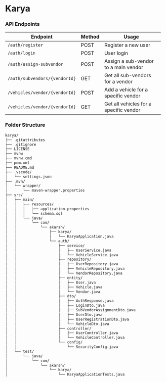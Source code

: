 # Karya

### API Endpoints

| Endpoint                                 | Method | Usage                                      |
|------------------------------------------|--------|---------------------------------------------|
| `/auth/register`                         | POST   | Register a new user                         |
| `/auth/login`                            | POST   | User login                                  |
| `/auth/assign-subvendor`                 | POST   | Assign a sub-vendor to a main vendor        |
| `/auth/subvendors/{vendorId}`            | GET    | Get all sub-vendors for a vendor            |
| `/vehicles/vendor/{vendorId}`            | POST   | Add a vehicle for a specific vendor         |
| `/vehicles/vendor/{vendorId}`            | GET    | Get all vehicles for a specific vendor      |


### Folder Structure

```bash
karya/
├── .gitattributes
├── .gitignore
├── LICENSE
├── mvnw
├── mvnw.cmd
├── pom.xml
├── README.md
├── .vscode/
│   └── settings.json
├── .mvn/
│   └── wrapper/
│       └── maven-wrapper.properties
├── src/
│   ├── main/
│   │   ├── resources/
│   │   │   ├── application.properties
│   │   │   └── schema.sql
│   │   └── java/
│   │       └── com/
│   │           └── akarsh/
│   │               ├── karya/
│   │               │   └── KaryaApplication.java
│   │               └── auth/
│   │                   ├── service/
│   │                   │   ├── UserService.java
│   │                   │   └── VehicleService.java
│   │                   ├── repository/
│   │                   │   ├── UserRepository.java
│   │                   │   ├── VehicleRepository.java
│   │                   │   └── VendorRepository.java
│   │                   ├── entity/
│   │                   │   ├── User.java
│   │                   │   ├── Vehicle.java
│   │                   │   └── Vendor.java
│   │                   ├── dto/
│   │                   │   ├── AuthResponse.java
│   │                   │   ├── LoginDto.java
│   │                   │   ├── SubVendorAssignmentDto.java
│   │                   │   ├── UserDto.java
│   │                   │   ├── UserRegistrationDto.java
│   │                   │   └── VehicleDto.java
│   │                   ├── controller/
│   │                   │   ├── UserController.java
│   │                   │   └── VehicleController.java
│   │                   └── config/
│   │                       └── SecurityConfig.java
│   └── test/
│       └── java/
│           └── com/
│               └── akarsh/
│                   └── karya/
│                       └── KaryaApplicationTests.java
```
